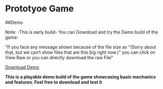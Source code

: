 # Prototyoe Game

##Demo

Note: -This is early build-
You can Download and try the Demo build of the game:

"If you face any message shown because of the file size as "(Sorry about that, but we can’t show files that are this big right now.)" you can click on View Raw or you can directly download the raw File"

[Download Demo](Demo%20Game/Prototype.zip)

**This is a playable demo build of the game showcasing basic mechanics and features. Feel free to download and test it**

